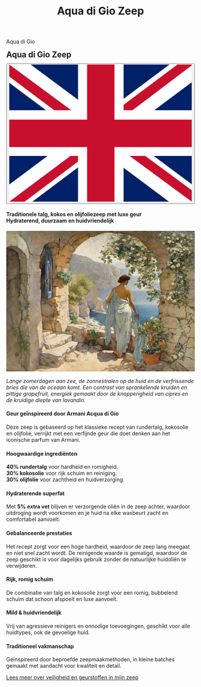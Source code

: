 ﻿---
title: "Aqua di Gio Zeep"
layout: single
author_profile: true
tags: zeep
excerpt_separator: <!--more-->
header:
    overlay_image: random
    overlay_filter: 0.3
    teaser: /assets/images/bull200px.webp
comments: true
---
<div class="body-post-excerpt">
  <p class="body-excerpt-title">Aqua di Gio</p>
</div>
<!--more-->
<style>
.page__content > .body-post-excerpt {
  display: none;
}
</style>

<div class="lang-content lang-nl">
  <div class="lang-header">
    <h2 style="margin: 0.5em 0 0.5em;">Aqua di Gio Zeep</h2>
    <div class="lang-switcher">
      <button id="lang-toggle" onclick="toggleLang()">
        <img id="lang-flag" src="/assets/images/ui/gb.svg" alt="English flag">
      </button>
    </div>
  </div>
  <h4>
    Traditionele talg, kokos en olijfoliezeep met luxe geur<br>
    Hydraterend, duurzaam en huidvriendelijk
  </h4>
  <div class="post-image">
    <img src="/assets/images/content/posts/ArtAquaDiGio.webp" alt="Aqua di Gio Zeep" title="Aqua di Gio"  />
  </div>
  <div class="flavor-text"><p><em>Lange zomerdagen aan zee, de zonnestralen op de huid en de verfrissende bries die van de oceaan komt. Een contrast van sprankelende kruiden en pittige grapefruit, energiek gemaakt door de knapperigheid van cipres en de kruidige diepte van lavandin.</em></p></div>
  <h4>Geur geïnspireerd door Armani Acqua di Gio</h4>
  <p>Deze zeep is gebaseerd op het klassieke recept van rundertalg, kokosolie en olijfolie, verrijkt met een verfijnde geur die doet denken aan het iconische parfum van Armani.</p>
  <h4>Hoogwaardige ingrediënten</h4>
  <p><b>40% rundertalg</b> voor hardheid en romigheid.<br>
     <b>30% kokosolie</b> voor rijk schuim en reiniging.<br>
     <b>30% olijfolie</b> voor zachtheid en huidverzorging.</p>
  <h4>Hydraterende superfat</h4>
  <p>Met <b>5% extra vet</b> blijven er verzorgende oliën in de zeep achter, waardoor uitdroging wordt voorkomen en je huid na elke wasbeurt zacht en comfortabel aanvoelt.</p>
  <h4>Gebalanceerde prestaties</h4>
  <p>Het recept zorgt voor een hoge hardheid, waardoor de zeep lang meegaat en niet snel zacht wordt. De reinigende waarde is gematigd, waardoor de zeep geschikt is voor dagelijks gebruik zonder de natuurlijke huidoliën te verwijderen.</p>
  <h4>Rijk, romig schuim</h4>
  <p>De combinatie van talg en kokosolie zorgt voor een romig, bubbelend schuim dat schoon afspoelt en luxe aanvoelt.</p>
  <h4>Mild & huidvriendelijk</h4>
  <p>Vrij van agressieve reinigers en onnodige toevoegingen, geschikt voor alle huidtypes, ook de gevoelige huid.</p>
  <h4>Traditioneel vakmanschap</h4>
  <p>Geïnspireerd door beproefde zeepmaakmethoden, in kleine batches gemaakt met aandacht voor kwaliteit en detail.</p>
  <div class="safety-info-link">
  <a href="/over-geurstoffen-en-de-veiligheid-van-mijn-zeep/">Lees meer over veiligheid en geurstoffen in mijn zeep</a>
  </div>


<div class="lang-content lang-en" style="display:none;">
  <div class="lang-header">
    <h2 style="margin: 0.5em 0 0.5em;">Aqua di Gio Soap</h2>
    <div class="lang-switcher">
      <button id="lang-toggle" onclick="toggleLang()">
        <img id="lang-flag" src="/assets/images/ui/nl.svg" alt="Dutch flag">
      </button>
    </div>
  </div>
  <h4>
    Traditional tallow, coconut and olive oil soap with luxurious fragrance<br>
    Moisturizing, long-lasting and skin-friendly
  </h4>
  <div class="post-image">
    <img src="/assets/images/content/posts/ArtAquaDiGio.webp" alt="Aqua di Gio Soap" title="Aqua di Gio"  />
  </div>
  <div class="flavor-text"><p><em>Long summer days by the sea, sunbeams on your skin, and the refreshing ocean breeze. A contrast of sparkling herbs and zesty grapefruit, energized by the crispness of cypress and the aromatic depth of lavandin.</em></p></div>
  <h4>Fragrance inspired by Armani Acqua di Gio</h4>
  <p>This soap is based on the classic recipe of beef tallow, coconut oil, and olive oil, enriched with a refined scent reminiscent of Armani's iconic fragrance.</p>
  <h4>Premium Ingredients</h4>
  <p><b>40% beef tallow</b> for hardness and creaminess.<br>
     <b>30% coconut oil</b> for rich lather and cleansing.<br>
     <b>30% olive oil</b> for mildness and skin conditioning.</p>
  <h4>Moisturizing Superfat</h4>
  <p>With a <b>5% superfat</b>, this bar retains extra nourishing oils, helping to prevent dryness and leaving your skin feeling soft and comfortable after every wash.</p>
  <h4>Balanced Performance</h4>
  <p>The recipe achieves a high hardness value, ensuring the bar lasts longer and resists becoming mushy. The cleansing value is moderate, making it suitable for daily use without stripping natural oils.</p>
  <h4>Rich, Creamy Lather</h4>
  <p>The combination of tallow and coconut oil produces a creamy, bubbly foam that rinses clean and feels luxurious.</p>
  <h4>Gentle & Skin-Friendly</h4>
  <p>Free from harsh detergents and unnecessary additives, this soap is ideal for all skin types, including sensitive skin.</p>
  <h4>Traditional Craftsmanship</h4>
  <p>Inspired by time-tested soapmaking methods, this bar is made in small batches with attention to quality and detail.</p>
  <div class="safety-info-link">
  <a href="/over-geurstoffen-en-de-veiligheid-van-mijn-zeep/">Read more about fragrance safety in my soap</a>
 </div

